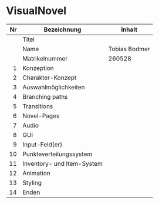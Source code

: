 # VisualNovel
| Nr | Bezeichnung                      | Inhalt |
|---:|----------------------------------|------|
|    | Titel                            |   |
|    | Name                             | Tobias Bodmer |
|    | Matrikelnummer                   | 260528 |
|  1 | Konzeption                       |  |
|  2 | Charakter-Konzept                |  |  
|  3 | Auswahlmöglichkeiten             |  |
|  4 | Branching paths                  |  |
|  5 | Transitions                      |  |
|  6 | Novel-Pages                      |  |
|  7 | Audio                            |  |
|  8 | GUI                              |  |
|  9 | Input-Feld(er)                   |  |
|  10 | Punkteverteilungssystem         |  |
|  11 | Inventory- und Item-System      |  |
| 12 | Animation                        |  |
| 13 | Styling                          |  |
| 14 | Enden                            |                                                                             
